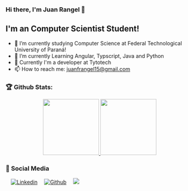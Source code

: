 ### Hi there, I'm Juan Rangel 👋

## I'm an Computer Scientist Student!
- 🔭 I’m currently studying Computer Science at Federal Technological University of Paraná!
- 🌱 I’m currently Learning Angular, Typscript, Java and Python
- 🔧 Currently I'm a developer at Tytotech
- 📫 How to reach me: juanfrangel15@gmail.com

### 🏆 Github Stats:
<p align="center">
    <a href="https://github.com/JuanFSR">
        <img height="150em" src="https://github-readme-stats-jha-vineet69.vercel.app/api?username=JuanFSR&hide=stars&count_private=true&show_icons=true&theme=material-palenight" />
        <img height="150em" src="https://github-readme-stats.vercel.app/api/top-langs/?username=JuanFSR&count_private=true&hide=smalltalk&theme=material-palenight&layout=compact" /> 
    </a>
</p>

### :busts_in_silhouette: Social Media

  &emsp;[![Linkedin](https://img.shields.io/badge/LinkedIn-0077B5?style=flat&logo=linkedin&logoColor=white)](https://www.linkedin.com/in/juanfsr/)&emsp;
  [![Github](https://img.shields.io/badge/GitHub-100000?style=flat&logo=github&logoColor=white)](https://github.com/JuanFSR)&emsp;
  ![](https://komarev.com/ghpvc/?username=JuanFSR&color=1c1c1c&style=plastic&label=views)
